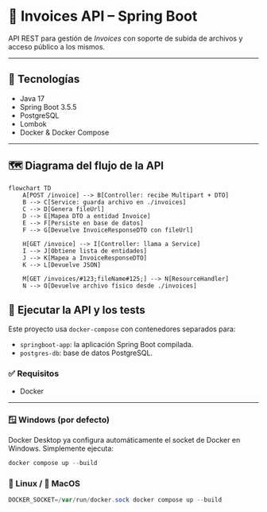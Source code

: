 # 📄 Invoices API – Spring Boot

API REST para gestión de *Invoices* con soporte de subida de archivos y acceso público a los mismos.

---

## 🚀 Tecnologías
- Java 17
- Spring Boot 3.5.5
- PostgreSQL
- Lombok
- Docker & Docker Compose

---

## 🗺 Diagrama del flujo de la API

```mermaid
flowchart TD
    A[POST /invoice] --> B[Controller: recibe Multipart + DTO]
    B --> C[Service: guarda archivo en ./invoices]
    C --> D[Genera fileUrl]
    D --> E[Mapea DTO a entidad Invoice]
    E --> F[Persiste en base de datos]
    F --> G[Devuelve InvoiceResponseDTO con fileUrl]

    H[GET /invoice] --> I[Controller: llama a Service]
    I --> J[Obtiene lista de entidades]
    J --> K[Mapea a InvoiceResponseDTO]
    K --> L[Devuelve JSON]

    M[GET /invoices/#123;fileName#125;] --> N[ResourceHandler]
    N --> O[Devuelve archivo físico desde ./invoices]

```
## 🧪 Ejecutar la API y los tests

Este proyecto usa `docker-compose` con contenedores separados para:

- `springboot-app`: la aplicación Spring Boot compilada.
- `postgres-db`: base de datos PostgreSQL.

### ✅ Requisitos
- Docker

---

### 🪟 Windows (por defecto)

Docker Desktop ya configura automáticamente el socket de Docker en Windows.
Simplemente ejecuta:

```powershell
docker compose up --build
```

### 🐧 Linux / 🍎 MacOS

```powershell
DOCKER_SOCKET=/var/run/docker.sock docker compose up --build
```